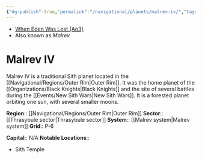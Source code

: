 ```yaml
---
{"dg-publish":true,"permalink":"/navigational/planets/malrev-iv/","tags":["map","planet"],"noteIcon":"saber1"}
---
```


- [When Eden Was Lost (Ao3)](https://archiveofourown.org/works/19334440/chapters/45992584)
- Also known as *Malrev*
# Malrev IV
Malrev IV is a traditional Sith planet located in the [[Navigational/Regions/Outer Rim\|Outer Rim]]. It was the home planet of the [[Organizations/Black Knights\|Black Knights]] and the site of several battles during the [[Events/New Sith Wars\|New Sith Wars]]. It is a forested planet orbiting one sun, with several smaller moons. 

**Region**::  [[Navigational/Regions/Outer Rim\|Outer Rim]]
**Sector**::  [[Thrasybule sector\|Thrasybule sector]]
**System**::  [[Malrev system\|Malrev system]]
**Grid**::  P-6

**Capital**::  N/A
**Notable Locations**::
- Sith Temple
